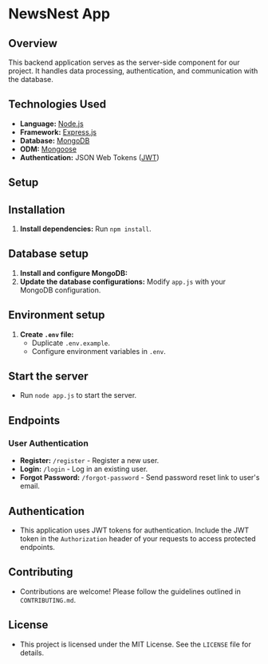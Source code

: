 ﻿# NewsNest App

## Overview

This backend application serves as the server-side component for our project. It handles data processing, authentication, and communication with the database.

## Technologies Used

- **Language:** [Node.js](https://nodejs.org/)
- **Framework:** [Express.js](https://expressjs.com/)
- **Database:** [MongoDB](https://www.mongodb.com/)
- **ODM:** [Mongoose](https://mongoosejs.com/)
- **Authentication:** JSON Web Tokens ([JWT](https://jwt.io/))

## Setup

   

## Installation

1. **Install dependencies:** Run `npm install`.

## Database setup

1. **Install and configure MongoDB:** 
2. **Update the database configurations:** Modify `app.js` with your MongoDB configuration.

## Environment setup

1. **Create `.env` file:** 
    - Duplicate `.env.example`.
    - Configure environment variables in `.env`.

## Start the server

- Run `node app.js` to start the server.

## Endpoints

### User Authentication

- **Register:** `/register` - Register a new user.
- **Login:** `/login` - Log in an existing user.
- **Forgot Password:** `/forgot-password` - Send password reset link to user's email.

## Authentication

- This application uses JWT tokens for authentication. Include the JWT token in the `Authorization` header of your requests to access protected endpoints.

## Contributing

- Contributions are welcome! Please follow the guidelines outlined in `CONTRIBUTING.md`.

## License

- This project is licensed under the MIT License. See the `LICENSE` file for details.
